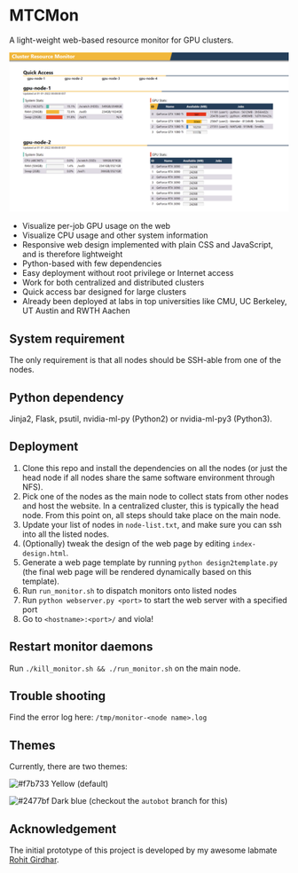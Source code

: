 # MTCMon
A light-weight web-based resource monitor for GPU clusters.

<p align="center"><img alt="teaser" src="doc/img/teaser.png"></p>

- Visualize per-job GPU usage on the web
- Visualize CPU usage and other system information
- Responsive web design implemented with plain CSS and JavaScript, and is therefore lightweight
- Python-based with few dependencies
- Easy deployment without root privilege or Internet access
- Work for both centralized and distributed clusters
- Quick access bar designed for large clusters
- Already been deployed at labs in top universities like CMU, UC Berkeley, UT Austin and RWTH Aachen

## System requirement
The only requirement is that all nodes should be SSH-able from one of the nodes.

## Python dependency
Jinja2, Flask, psutil, nvidia-ml-py (Python2) or nvidia-ml-py3 (Python3).

## Deployment

1. Clone this repo and install the dependencies on all the nodes (or just the head node if all nodes share the same software environment through NFS).
1. Pick one of the nodes as the main node to collect stats from other nodes and host the website. In a centralized cluster, this is typically the head node. From this point on, all steps should take place on the main node.
1. Update your list of nodes in `node-list.txt`, and make sure you can ssh into all the listed nodes.
1. (Optionally) tweak the design of the web page by editing `index-design.html`.
1. Generate a web page template by running `python design2template.py` (the final web page will be rendered dynamically based on this template).
1. Run `run_monitor.sh` to dispatch monitors onto listed nodes
1. Run `python webserver.py <port>` to start the web server with a specified port
1. Go to `<hostname>:<port>/` and viola!

## Restart monitor daemons
Run `./kill_monitor.sh && ./run_monitor.sh` on the main node.

## Trouble shooting
Find the error log here: `/tmp/monitor-<node name>.log`

## Themes
Currently, there are two themes:

![#f7b733](https://via.placeholder.com/15/f7b733/000000?text=+) Yellow (default)

![#2477bf](https://via.placeholder.com/15/2477bf/000000?text=+) Dark blue (checkout the `autobot` branch for this)

## Acknowledgement
The initial prototype of this project is developed by my awesome labmate [Rohit Girdhar](https://rohitgirdhar.github.io/).

